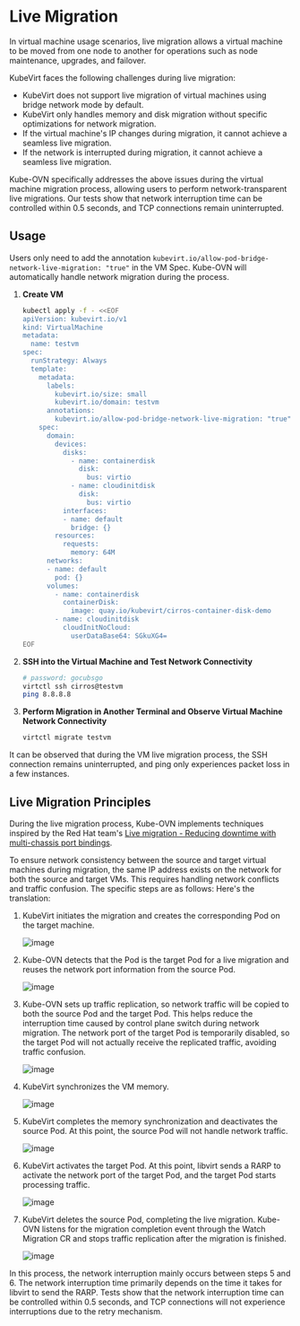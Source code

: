 # Live Migration

In virtual machine usage scenarios, live migration allows a virtual machine to be moved from one node to another for operations such as node maintenance, upgrades, and failover.

KubeVirt faces the following challenges during live migration:

- KubeVirt does not support live migration of virtual machines using bridge network mode by default.
- KubeVirt only handles memory and disk migration without specific optimizations for network migration.
- If the virtual machine's IP changes during migration, it cannot achieve a seamless live migration.
- If the network is interrupted during migration, it cannot achieve a seamless live migration.

Kube-OVN specifically addresses the above issues during the virtual machine migration process, allowing users to perform network-transparent live migrations. Our tests show that network interruption time can be controlled within 0.5 seconds, and TCP connections remain uninterrupted.

## Usage

Users only need to add the annotation `kubevirt.io/allow-pod-bridge-network-live-migration: "true"` in the VM Spec. Kube-OVN will automatically handle network migration during the process.

1. **Create VM**

    ```bash
    kubectl apply -f - <<EOF
    apiVersion: kubevirt.io/v1
    kind: VirtualMachine
    metadata:
      name: testvm
    spec:
      runStrategy: Always 
      template:
        metadata:
          labels:
            kubevirt.io/size: small
            kubevirt.io/domain: testvm
          annotations:
            kubevirt.io/allow-pod-bridge-network-live-migration: "true"
        spec:
          domain:
            devices:
              disks:
                - name: containerdisk
                  disk:
                    bus: virtio
                - name: cloudinitdisk
                  disk:
                    bus: virtio
              interfaces:
              - name: default
                bridge: {}
            resources:
              requests:
                memory: 64M
          networks:
          - name: default
            pod: {}
          volumes:
            - name: containerdisk
              containerDisk:
                image: quay.io/kubevirt/cirros-container-disk-demo
            - name: cloudinitdisk
              cloudInitNoCloud:
                userDataBase64: SGkuXG4=
    EOF
    ```

2. **SSH into the Virtual Machine and Test Network Connectivity**

    ```bash
    # password: gocubsgo
    virtctl ssh cirros@testvm
    ping 8.8.8.8
    ```

3. **Perform Migration in Another Terminal and Observe Virtual Machine Network Connectivity**

    ```bash
    virtctl migrate testvm
    ```

It can be observed that during the VM live migration process, the SSH connection remains uninterrupted, and ping only experiences packet loss in a few instances.

## Live Migration Principles

During the live migration process, Kube-OVN implements techniques inspired by the Red Hat team's [Live migration - Reducing downtime with multi-chassis port bindings](https://www.openvswitch.org/support/ovscon2022/slides/Live-migration-with-OVN.pdf).

To ensure network consistency between the source and target virtual machines during migration, the same IP address exists on the network for both the source and target VMs. This requires handling network conflicts and traffic confusion. The specific steps are as follows:
Here's the translation:

1. KubeVirt initiates the migration and creates the corresponding Pod on the target machine.

   ![image](../static/lm-1.png)

2. Kube-OVN detects that the Pod is the target Pod for a live migration and reuses the network port information from the source Pod.

   ![image](../static/lm-2.png)

3. Kube-OVN sets up traffic replication, so network traffic will be copied to both the source Pod and the target Pod. This helps reduce the interruption time caused by control plane switch during network migration. The network port of the target Pod is temporarily disabled, so the target Pod will not actually receive the replicated traffic, avoiding traffic confusion.

   ![image](../static/lm-3.png)

4. KubeVirt synchronizes the VM memory.

   ![image](../static/lm-4.png)

5. KubeVirt completes the memory synchronization and deactivates the source Pod. At this point, the source Pod will not handle network traffic.

   ![image](../static/lm-5.png)

6. KubeVirt activates the target Pod. At this point, libvirt sends a RARP to activate the network port of the target Pod, and the target Pod starts processing traffic.

   ![image](../static/lm-6.png)

7. KubeVirt deletes the source Pod, completing the live migration. Kube-OVN listens for the migration completion event through the Watch Migration CR and stops traffic replication after the migration is finished.

   ![image](../static/lm-7.png)

In this process, the network interruption mainly occurs between steps 5 and 6. The network interruption time primarily depends on the time it takes for libvirt to send the RARP. Tests show that the network interruption time can be controlled within 0.5 seconds, and TCP connections will not experience interruptions due to the retry mechanism.
